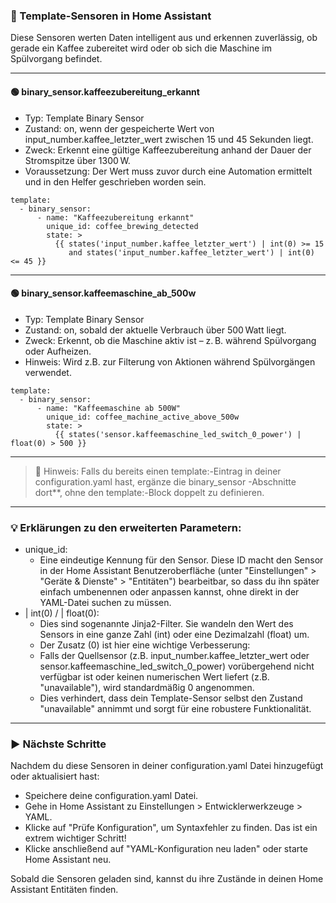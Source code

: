 ### 🧪 Template-Sensoren in Home Assistant

Diese Sensoren werten Daten intelligent aus und erkennen zuverlässig, ob gerade ein Kaffee zubereitet wird oder ob sich die Maschine im Spülvorgang befindet.

---

#### 🟢 binary_sensor.kaffeezubereitung_erkannt

- Typ: Template Binary Sensor
- Zustand: on, wenn der gespeicherte Wert von input_number.kaffee_letzter_wert zwischen 15 und 45 Sekunden liegt.
- Zweck: Erkennt eine gültige Kaffeezubereitung anhand der Dauer der Stromspitze über 1300 W.
- Voraussetzung: Der Wert muss zuvor durch eine Automation ermittelt und in den Helfer geschrieben worden sein.

```
template:
  - binary_sensor:
      - name: "Kaffeezubereitung erkannt"
        unique_id: coffee_brewing_detected
        state: >
          {{ states('input_number.kaffee_letzter_wert') | int(0) >= 15
             and states('input_number.kaffee_letzter_wert') | int(0) <= 45 }}
```

---

#### 🟢 binary_sensor.kaffeemaschine_ab_500w

- Typ: Template Binary Sensor
- Zustand: on, sobald der aktuelle Verbrauch über 500 Watt liegt.
- Zweck: Erkennt, ob die Maschine aktiv ist – z. B. während Spülvorgang oder Aufheizen.
- Hinweis: Wird z.B. zur Filterung von Aktionen während Spülvorgängen verwendet.

```
template:
  - binary_sensor:
      - name: "Kaffeemaschine ab 500W"
        unique_id: coffee_machine_active_above_500w
        state: >
          {{ states('sensor.kaffeemaschine_led_switch_0_power') | float(0) > 500 }}
```

---

> 📎 Hinweis: Falls du bereits einen template:-Eintrag in deiner configuration.yaml hast, ergänze die binary_sensor -Abschnitte dort\*\*, ohne den template:-Block doppelt zu definieren.

---

### 💡 Erklärungen zu den erweiterten Parametern:

- unique_id: 
  - Eine eindeutige Kennung für den Sensor. Diese ID macht den Sensor in der Home Assistant Benutzeroberfläche (unter "Einstellungen" > "Geräte & Dienste" > "Entitäten") bearbeitbar, so dass du ihn später einfach umbenennen oder anpassen kannst, ohne direkt in der YAML-Datei suchen zu müssen.
- | int(0) / | float(0): 
  - Dies sind sogenannte Jinja2-Filter. Sie wandeln den Wert des Sensors in eine ganze Zahl (int) oder eine Dezimalzahl (float) um.
  - Der Zusatz (0) ist hier eine wichtige Verbesserung: 
  - Falls der Quellsensor (z.B. input_number.kaffee_letzter_wert oder sensor.kaffeemaschine_led_switch_0_power) vorübergehend nicht verfügbar ist oder keinen numerischen Wert liefert (z.B. "unavailable"), wird standardmäßig 0 angenommen. 
  - Dies verhindert, dass dein Template-Sensor selbst den Zustand "unavailable" annimmt und sorgt für eine robustere Funktionalität.

---

### ▶️ Nächste Schritte

Nachdem du diese Sensoren in deiner configuration.yaml Datei hinzugefügt oder aktualisiert hast:

- Speichere deine configuration.yaml Datei.
- Gehe in Home Assistant zu Einstellungen > Entwicklerwerkzeuge > YAML.
- Klicke auf "Prüfe Konfiguration", um Syntaxfehler zu finden. Das ist ein extrem wichtiger Schritt!
- Klicke anschließend auf "YAML-Konfiguration neu laden" oder starte Home Assistant neu.

Sobald die Sensoren geladen sind, kannst du ihre Zustände in deinen Home Assistant Entitäten finden.
